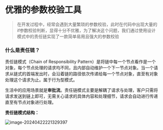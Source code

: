 # 优雅的参数校验工具

>  在开发过程中，经常会遇到大量繁琐的参数校验，此时在代码中出现大量的if参数校验判断，显得十分不优雅，为了解决这个问题，我们通过使用设计模式中的责任链实现了一款简单易用且强大的参数校验



### 什么是责任链？

责任链模式（Chain of Responsibility Pattern）是将链中每一个节点看作是一个对象，每个节点处理的请求均不同，且内部自动维护一个下一节点对象。当一个请求从链式的首端发出时，会沿着链的路径依次传递给每一个节点对象，直至有对象处理这个请求为止。属于行为型模式。

生活中的应用场景就是**审批流**。责任链模式主要是解耦了请求与处理，客户只需将请求发送到链上即可，无需关心请求的具体内容和处理细节，请求会自动进行传递直至有节点对象进行处理。



**责任链模式结构：**

![image-20240422221329397](D:\1StudyFiles\IDEA\新建文件夹\image-20240422221329397.png)